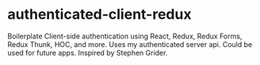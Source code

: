 # authenticated-client-redux

Boilerplate Client-side authentication using React, Redux, Redux Forms, Redux Thunk, HOC, and more. 
Uses my authenticated server api. Could be used for future apps. Inspired by Stephen Grider.
